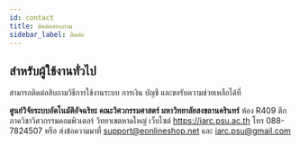 ```yaml
---
id: contact
title: ติดต่อสอบถาม
sidebar_label: ติดต่อ
---
```


## สำหรับผู้ใช้งานทั่วไป

สามารถติดต่อสิบถามวิธีการใช้งานระบบ การเงิน บัญชี และขอรับความช่วยเหลือได้ที่

**ศูนย์วิจัยระบบอัตโนมัติอัจฉริยะ คณะวิศวกรรมศาสตร์ มหาวิทยาลัยสงขลานครินทร์** ห้อง R409 ตึกภาควิชาวิศวกรรมคอมพิวเตอร์ วิทยาเขตหาดใหญ่ เว็บไซต์ https://iarc.psu.ac.th โทร 088-7824507 หรือ ส่งข้อความมาที่ support@eonlineshop.net และ iarc.psu@gmail.com
